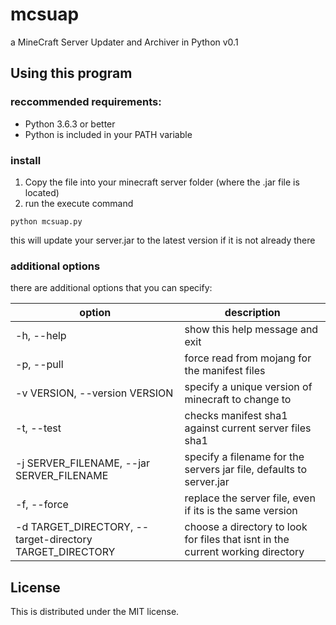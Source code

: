 # mcsuap
a MineCraft Server Updater and Archiver in Python v0.1

## Using this program

### reccommended requirements:
* Python 3.6.3 or better
* Python is included in your PATH variable  

### install
1. Copy the file into your minecraft server folder (where the .jar file is located)
1. run the execute command
~~~~~~~~~~~~~~~~
python mcsuap.py
~~~~~~~~~~~~~~~~

this will update your server.jar to the latest version if it is not already there

### additional options
there are additional options that you can specify:

option | description
----------------- | ------------------
-h, --help |  show this help message and exit
-p, --pull |  force read from mojang for the manifest files
-v VERSION, --version VERSION |  specify a unique version of minecraft to change to
-t, --test |  checks manifest sha1 against current server files sha1
-j SERVER_FILENAME, --jar SERVER_FILENAME | specify a filename for the servers jar file, defaults to server.jar
-f, --force  |  replace the server file, even if its is the same version                          
-d TARGET_DIRECTORY, --target-directory TARGET_DIRECTORY |  choose a directory to look for files that isnt in the current working directory
## License
This is distributed under the MIT license.
